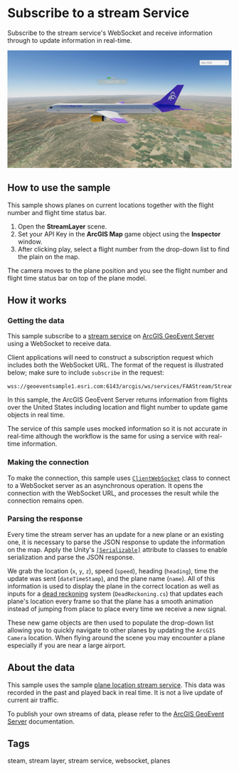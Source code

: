 # Subscribe to a stream Service

Subscribe to the stream service's WebSocket and receive information through to update information in real-time.

![Stream layer](StreamLayer.jpg)

## How to use the sample

This sample shows planes on current locations together with the flight number and flight time status bar.

1. Open the **StreamLayer** scene.
2. Set your API Key in the **ArcGIS Map** game object using the **Inspector** window.
3. After clicking play, select a flight number from the drop-down list to find the plain on the map.

The camera moves to the plane position and you see the flight number and flight time status bar on top of the plane model.

## How it works

### Getting the data

This sample subscribe to a [stream service](https://enterprise.arcgis.com/en/geoevent/latest/disseminate-and-notify/stream-services.htm) on [ArcGIS GeoEvent Server](https://enterprise.arcgis.com/en/geoevent/latest/get-started/what-is-arcgis-geoevent-server.htm) using a WebSocket to receive data. 

Client applications will need to construct a subscription request which includes both the WebSocket URL. The format of the request is illustrated below; make sure to include `subscribe` in the request:

```text
wss://geoeventsample1.esri.com:6143/arcgis/ws/services/FAAStream/StreamServer/subscribe
```

In this sample, the ArcGIS GeoEvent Server returns information from flights over the United States including location and flight number to update game objects in real time.

The service of this sample uses mocked information so it is not accurate in real-time although the workflow is the same for using a service with real-time information.

### Making the connection

To make the connection, this sample uses [`ClientWebSocket`](https://learn.microsoft.com/dotnet/api/system.net.websockets.clientwebsocket) class to connect to a WebSocket server as an asynchronous operation. It opens the connection with the WebSocket URL, and processes the result while the connection remains open.

### Parsing the response

Every time the stream server has an update for a new plane or an existing one, it is necessary to parse the JSON response to update the information on the map. Apply the Unity's [`[Serializable]`](https://docs.unity3d.com/ScriptReference/Serializable.html) attribute to classes to enable serialization and parse the JSON response.

We grab the location (`x`, `y`, `z`), speed (`speed`), heading (`heading`), time the update was sent (`dateTimeStamp`), and the plane name (`name`). All of this information is used to display the plane in the correct location as well as inputs for a [dead reckoning](https://en.wikipedia.org/wiki/Dead_reckoning) system (`DeadReckoning.cs`) that updates each plane's location every frame so that the plane has a smooth animation instead of jumping from place to place every time we receive a new signal.

These new game objects are then used to populate the drop-down list allowing you to quickly navigate to other planes by updating the `ArcGIS Camera` location. When flying around the scene you may encounter a plane especially if you are near a large airport.

## About the data

This sample uses the sample [plane location stream service](https://geoeventsample1.esri.com:6443/arcgis/rest/services/FAAStream/StreamServer). This data was recorded in the past and played back in real time. It is not a live update of current air traffic. 

To publish your own streams of data, please refer to the [ArcGIS GeoEvent Server](https://enterprise.arcgis.com/en/geoevent/latest/get-started/what-is-arcgis-geoevent-server.htm) documentation.

## Tags

steam, stream layer, stream service, websocket, planes
